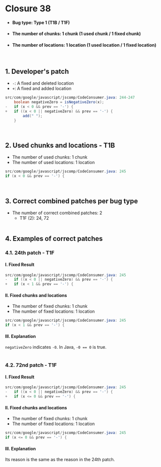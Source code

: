 # Closure 38
* <h4>Bug type: Type 1 (T1B / T1F)</h4>
* <h4>The number of chunks: 1 chunk (1 used chunk / 1 fixed chunk)</h4>
* <h4>The number of locations: 1 location (1 used location / 1 fixed location)</h4>
<br>

## 1. Developer's patch
* `-`: A fixed and deleted location
* `+`: A fixed and added location
```java
src/com/google/javascript/jscomp/CodeConsumer.java: 244-247
    boolean negativeZero = isNegativeZero(x);
-   if (x < 0 && prev == '-') {
+   if ((x < 0 || negativeZero) && prev == '-') {
        add(" ");            
    }
```
<br>

## 2. Used chunks and locations - T1B
* The number of used chunks: 1 chunk
* The number of used locations: 1 location
```java
src/com/google/javascript/jscomp/CodeConsumer.java: 245
if (x < 0 && prev == '-') {
```
<br>

## 3. Correct combined patches per bug type
* The number of correct combined patches: 2
    * T1F (2): 24, 72
<br><br>

## 4. Examples of correct patches
### 4.1. 24th patch - T1F
#### I. Fixed Result
```java
src/com/google/javascript/jscomp/CodeConsumer.java: 245
-   if ((x < 0 || negativeZero) && prev == '-') {
+   if (x < 1 && prev == '-') {
```

#### II. Fixed chunks and locations
* The number of fixed chunks: 1 chunk
* The number of fixed locations: 1 location
```java
src/com/google/javascript/jscomp/CodeConsumer.java: 245
if (x < 1 && prev == '-') {
```

#### III. Explanation
```negativeZero``` indicates ```-0```. In Java, ```-0 == 0``` is true.
<br><br>

### 4.2. 72nd patch - T1F
#### I. Fixed Result
```java
src/com/google/javascript/jscomp/CodeConsumer.java: 245
-   if ((x < 0 || negativeZero) && prev == '-') {
+   if (x <= 0 && prev == '-') {
```

#### II. Fixed chunks and locations
* The number of fixed chunks: 1 chunk
* The number of fixed locations: 1 location
```java
src/com/google/javascript/jscomp/CodeConsumer.java: 245
if (x <= 0 && prev == '-') {
```

#### III. Explanation
Its reason is the same as the reason in the 24th patch.
<br><br>
